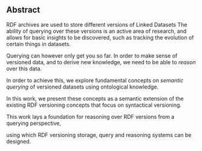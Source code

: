 ## Abstract

<!-- Context      -->
RDF archives are used to store different versions of Linked Datasets
The ability of querying over these versions is an active area of research,
and allows for basic insights to be discovered,
such as tracking the evolution of certain things in datasets.
<!-- Need         -->
Querying can however only get you so far.
In order to make sense of versioned data,
and to derive new knowledge,
we need to be able to _reason_ over this data.
<!-- Task         -->
In order to achieve this,
we explore fundamental concepts on _semantic querying_ of versioned datasets
using ontological knowledge.
<!-- Object       -->
In this work, we present these concepts as a semantic extension
of the existing RDF versioning concepts that focus on syntactical versioning.
<!-- Findings     -->
<!-- Conclusion   -->
This work lays a foundation for reasoning over RDF versions from a querying perspective,
<!-- Perspectives -->
using which RDF versioning storage, query and reasoning systems can be designed.
